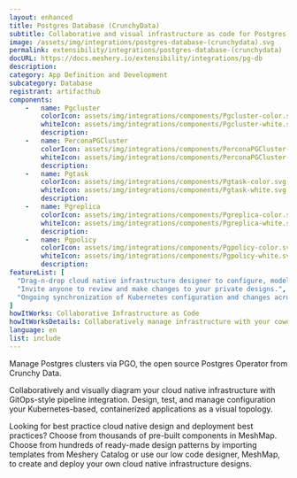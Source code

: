 ```yaml
---
layout: enhanced
title: Postgres Database (CrunchyData)
subtitle: Collaborative and visual infrastructure as code for Postgres Database (CrunchyData)
image: /assets/img/integrations/postgres-database-(crunchydata).svg
permalink: extensibility/integrations/postgres-database-(crunchydata)
docURL: https://docs.meshery.io/extensibility/integrations/pg-db
description: 
category: App Definition and Development
subcategory: Database
registrant: artifacthub
components: 
	-	name: Pgcluster
		colorIcon: assets/img/integrations/components/Pgcluster-color.svg
		whiteIcon: assets/img/integrations/components/Pgcluster-white.svg
		description: 
	-	name: PerconaPGCluster
		colorIcon: assets/img/integrations/components/PerconaPGCluster-color.svg
		whiteIcon: assets/img/integrations/components/PerconaPGCluster-white.svg
		description: 
	-	name: Pgtask
		colorIcon: assets/img/integrations/components/Pgtask-color.svg
		whiteIcon: assets/img/integrations/components/Pgtask-white.svg
		description: 
	-	name: Pgreplica
		colorIcon: assets/img/integrations/components/Pgreplica-color.svg
		whiteIcon: assets/img/integrations/components/Pgreplica-white.svg
		description: 
	-	name: Pgpolicy
		colorIcon: assets/img/integrations/components/Pgpolicy-color.svg
		whiteIcon: assets/img/integrations/components/Pgpolicy-white.svg
		description: 
featureList: [
  "Drag-n-drop cloud native infrastructure designer to configure, model, and deploy your workloads.",
  "Invite anyone to review and make changes to your private designs.",
  "Ongoing synchronization of Kubernetes configuration and changes across any number of clusters."
]
howItWorks: Collaborative Infrastructure as Code
howItWorksDetails: Collaboratively manage infrastructure with your coworkers synchronously sharing the same designs.
language: en
list: include
---
```

<p>
Manage Postgres clusters via PGO, the open source Postgres Operator from Crunchy Data.
</p>
<p>
    Collaboratively and visually diagram your cloud native infrastructure with GitOps-style pipeline integration. Design, test, and manage configuration your Kubernetes-based, containerized applications as a visual topology.
</p>
<p>
    Looking for best practice cloud native design and deployment best practices? Choose from thousands of pre-built components in MeshMap. Choose from hundreds of ready-made design patterns by importing templates from Meshery Catalog or use our low code designer, MeshMap, to create and deploy your own cloud native infrastructure designs.
</p>
